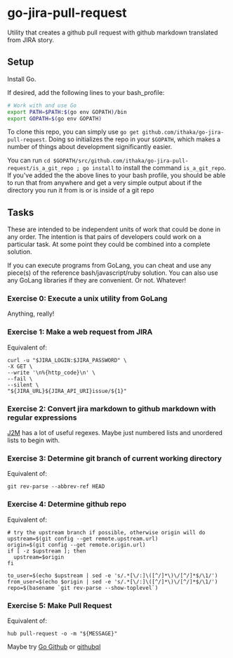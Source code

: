# go-jira-pull-request
Utility that creates a github pull request with github markdown translated from JIRA story.

## Setup

Install Go.

If desired, add the following lines to your bash_profile:
```bash
# Work with and use Go
export PATH=$PATH:$(go env GOPATH)/bin
export GOPATH=$(go env GOPATH)
```

To clone this repo, you can simply use `go get github.com/ithaka/go-jira-pull-request`. Doing so initializes the repo in your `$GOPATH`, which makes a number of things about development significantly easier.

You can run `cd $GOPATH/src/github.com/ithaka/go-jira-pull-request/is_a_git_repo ; go install` to install the command `is_a_git_repo`. If you've added the the above lines to your bash profile, you should be able to run that from anywhere and get a very simple output about if the directory you run it from is or is inside of a git repo


## Tasks

These are intended to be independent units of work that could be done in any order.
The intention is that pairs of developers could work on a particular task. At some point they could be combined into a complete solution.

If you can execute programs from GoLang, you can cheat and use any piece(s) of the reference bash/javascript/ruby solution. You can also use any GoLang libraries if they are convenient. Or not. Whatever!

### Exercise 0: Execute a unix utility from GoLang

Anything, really!

### Exercise 1: Make a web request from JIRA

Equivalent of:
```
curl -u "$JIRA_LOGIN:$JIRA_PASSWORD" \
-X GET \
--write '\n%{http_code}\n' \
--fail \
--silent \
"${JIRA_URL}${JIRA_API_URI}issue/${1}"
```

### Exercise 2: Convert jira markdown to github markdown with regular expressions

[J2M](https://github.com/asharpe/J2M/blob/all-fixes/src/J2M.js#L12) has a lot of useful regexes. Maybe just numbered lists and unordered lists to begin with.

### Exercise 3: Determine git branch of current working directory

Equivalent of:
```
git rev-parse --abbrev-ref HEAD
```

### Exercise 4: Determine github repo
Equivalent of:
```
# try the upstream branch if possible, otherwise origin will do
upstream=$(git config --get remote.upstream.url)
origin=$(git config --get remote.origin.url)
if [ -z $upstream ]; then
  upstream=$origin
fi

to_user=$(echo $upstream | sed -e 's/.*[\/:]\([^/]*\)\/[^/]*$/\1/')
from_user=$(echo $origin | sed -e 's/.*[\/:]\([^/]*\)\/[^/]*$/\1/')
repo=$(basename `git rev-parse --show-toplevel`)
```

### Exercise 5: Make Pull Request

Equivalent of:
```
hub pull-request -o -m "${MESSAGE}"
```
Maybe try [Go Github](https://github.com/google/go-github) or [githubql](https://github.com/shurcooL/githubql)
